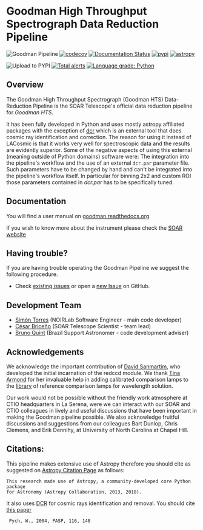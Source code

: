 # Goodman High Throughput Spectrograph Data Reduction Pipeline

![Goodman Pipeline](https://github.com/soar-telescope/goodman_pipeline/workflows/Goodman%20Pipeline/badge.svg?branch=master)
[![codecov](https://codecov.io/gh/soar-telescope/goodman_pipeline/branch/main/graph/badge.svg)](https://codecov.io/gh/soar-telescope/goodman_pipeline)
[![Documentation Status](https://readthedocs.org/projects/goodman/badge/?version=latest)](http://goodman.readthedocs.io/en/latest/?badge=latest)
[![pypi](https://img.shields.io/pypi/v/goodman_pipeline.svg?style=flat)](https://pypi.org/project/goodman-pipeline/)
[![astropy](http://img.shields.io/badge/powered%20by-AstroPy-orange.svg?style=flat)](http://www.astropy.org/)


![Upload to PYPI](https://github.com/soar-telescope/goodman_pipeline/workflows/Upload%20to%20PYPI/badge.svg)
[![Total alerts](https://img.shields.io/lgtm/alerts/g/soar-telescope/goodman_pipeline.svg?logo=lgtm&logoWidth=18)](https://lgtm.com/projects/g/soar-telescope/goodman_pipeline/alerts/)
[![Language grade: Python](https://img.shields.io/lgtm/grade/python/g/soar-telescope/goodman_pipeline.svg?logo=lgtm&logoWidth=18)](https://lgtm.com/projects/g/soar-telescope/goodman_pipeline/context:python)

## Overview
The Goodman High Throughput Spectrograph (Goodman HTS) Data-Reduction Pipeline
is the SOAR Telescope's official data reduction pipeline for *Goodman HTS*.

It has been fully developed in Python and uses mostly astropy affiliated packages
with the exception of [dcr](http://users.camk.edu.pl/pych/DCR/) which is an external tool
that does cosmic ray identification and correction. The reason for using it
instead of LACosmic is that it works very well for spectroscopic data and the
results are evidently superior. Some of the negative aspects of using this
external (meaning outside of Python domains) software were: The integration into
the pipeline's workflow and the use of an external `dcr.par` parameter file.
 Such parameters have to be changed by hand and can't be integrated into the
 pipeline's workflow itself. In particular for binning 2x2 and custom ROI those
 parameters contained in _dcr.par_ has to be specifically tuned.

## Documentation

You will find a user manual on [goodman.readthedocs.org](http://goodman.readthedocs.io/en/latest/)

If you wish to know more about the instrument please check the 
[SOAR website](http://www.ctio.noao.edu/soar/content/goodman-high-throughput-spectrograph)

## Having trouble?

If you are having trouble operating the Goodman Pipeline we suggest the following
procedure.

* Check [existing issues](https://github.com/soar-telescope/goodman_pipeline/issues) or 
open a [new Issue](https://github.com/soar-telescope/goodman_pipeline/issues/new) on GitHub.

## Development Team

- [Simón Torres](https://github.com/simontorres) (NOIRLab Software Engineer - main code developer)
- [César Briceño](https://github.com/cbaorion) (SOAR Telescope Scientist - team lead)
- [Bruno Quint](https://github.com/b1quint) (Brazil Support Astronomer - code development adviser)


## Acknowledgements

We acknowledge the important contribution of  [David Sanmartim](https://github.com/dsanmartim), who developed
the initial incarnation of the redccd module. We thank [Tina Armond](https://github.com/tarmond) for her
invaluable help in adding calibrated comparison lamps to the [library](https://goodman.readthedocs.io/projects/lamps/en/latest/) of
reference comparison lamps for wavelength solution.

Our work would not be possible without the friendly work atmosphere at CTIO
headquarters in La Serena, were we can interact with our SOAR and CTIO
colleagues in lively and useful discussions that have been important in making
the Goodman pipeline possible.  We also acknowledge fruitful discussions and
suggestions from our colleagues Bart Dunlop, Chris Clemens, and Erik Dennihy,
at University of North Carolina at Chapel Hill.
  
## Citations:
  This pipeline makes extensive use of Astropy therefore you should cite as suggested
  on [Astropy Citation Page](https://github.com/astropy/astropy/blob/master/CITATION) as follows:
  
    This research made use of Astropy, a community-developed core Python package
    for Astronomy (Astropy Collaboration, 2013, 2018).
    
  It also uses [DCR](http://users.camk.edu.pl/pych/DCR/) for cosmic rays identification
  and removal. You should cite [this paper](http://adsabs.harvard.edu/abs/2004PASP..116..148P)
  
     Pych, W., 2004, PASP, 116, 148

